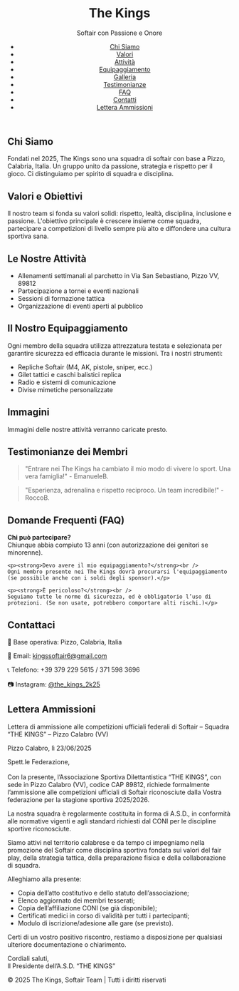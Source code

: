 <!DOCTYPE html>
<html lang="it">
<head>
  <meta charset="UTF-8" />
  <meta name="viewport" content="width=device-width, initial-scale=1.0" />
  <title>The Kings - Softair Team</title>
  <link rel="stylesheet" href="style.css" />
</head>
<body>

  <header>
    <h1>The Kings</h1>
    <p>Softair con Passione e Onore</p>
    <nav>
      <ul>
        <li><a href="#chi-siamo">Chi Siamo</a></li>
        <li><a href="#valori">Valori</a></li>
        <li><a href="#attivita">Attività</a></li>
        <li><a href="#equipaggiamento">Equipaggiamento</a></li>
        <li><a href="#galleria">Galleria</a></li>
        <li><a href="#testimonianze">Testimonianze</a></li>
        <li><a href="#faq">FAQ</a></li>
        <li><a href="#contatti">Contatti</a></li>
        <li><a href="#lettera-ammissioni">Lettera Ammissioni</a></li>
      </ul>
    </nav>
  </header>

  <section id="chi-siamo">
    <h2>Chi Siamo</h2>
    <p>
      Fondati nel 2025, The Kings sono una squadra di softair con base a Pizzo, Calabria, Italia. Un gruppo unito da passione, strategia e rispetto per il gioco. Ci distinguiamo per spirito di squadra e disciplina.
    </p>
  </section>

  <section id="valori">
    <h2>Valori e Obiettivi</h2>
    <p>
      Il nostro team si fonda su valori solidi: rispetto, lealtà, disciplina, inclusione e passione. 
      L'obiettivo principale è crescere insieme come squadra, partecipare a competizioni di livello sempre più alto e diffondere una cultura sportiva sana.
    </p>
  </section>

  <section id="attivita">
    <h2>Le Nostre Attività</h2>
    <ul>
      <li>Allenamenti settimanali al parchetto in Via San Sebastiano, Pizzo VV, 89812</li>
      <li>Partecipazione a tornei e eventi nazionali</li>
      <li>Sessioni di formazione tattica</li>
      <li>Organizzazione di eventi aperti al pubblico</li>
    </ul>
  </section>

  <section id="equipaggiamento">
    <h2>Il Nostro Equipaggiamento</h2>
    <p>
      Ogni membro della squadra utilizza attrezzatura testata e selezionata per garantire sicurezza ed efficacia durante le missioni. Tra i nostri strumenti:
    </p>
    <ul>
      <li>Repliche Softair (M4, AK, pistole, sniper, ecc.)</li>
      <li>Gilet tattici e caschi balistici replica</li>
      <li>Radio e sistemi di comunicazione</li>
      <li>Divise mimetiche personalizzate</li>
    </ul>
  </section>

  <section id="galleria">
    <h2>Immagini</h2>
    <p>Immagini delle nostre attività verranno caricate presto.</p>
  </section>

  <section id="testimonianze">
    <h2>Testimonianze dei Membri</h2>
    <blockquote>
      "Entrare nei The Kings ha cambiato il mio modo di vivere lo sport. Una vera famiglia!" - EmanueleB.
    </blockquote>
    <blockquote>
      "Esperienza, adrenalina e rispetto reciproco. Un team incredibile!" - RoccoB.
    </blockquote>
  </section>

  <section id="faq">
    <h2>Domande Frequenti (FAQ)</h2>
    <p><strong>Chi può partecipare?</strong><br />
    Chiunque abbia compiuto 13 anni (con autorizzazione dei genitori se minorenne).</p>

    <p><strong>Devo avere il mio equipaggiamento?</strong><br />
    Ogni membro presente nei The Kings dovrà procurarsi l'equipaggiamento (se possibile anche con i soldi degli sponsor).</p>

    <p><strong>È pericoloso?</strong><br />
    Seguiamo tutte le norme di sicurezza, ed è obbligatorio l’uso di protezioni. (Se non usate, potrebbero comportare alti rischi.)</p>
  </section>

  <section id="contatti">
    <h2>Contattaci</h2>
    <p>📍 Base operativa: Pizzo, Calabria, Italia</p>
    <p>📧 Email: <a href="mailto:kingssoftair6@gmail.com">kingssoftair6@gmail.com</a></p>
    <p>📞 Telefono: +39 379 229 5615 / 371 598 3696</p>
    <p>📷 Instagram: <a href="#">@the_kings_2k25</a></p>
  </section>

  <section id="lettera-ammissioni">
    <h2>Lettera Ammissioni</h2>
    <p>
      Lettera di ammissione alle competizioni ufficiali federali di Softair – Squadra “THE KINGS” – Pizzo Calabro (VV)
    </p>
    <p>
      Pizzo Calabro, lì 23/06/2025
    </p>
    <p>
      Spett.le Federazione,<br /><br />
      Con la presente, l’Associazione Sportiva Dilettantistica “THE KINGS”, con sede in Pizzo Calabro (VV), codice CAP 89812, richiede formalmente l’ammissione alle competizioni ufficiali di Softair riconosciute dalla Vostra federazione per la stagione sportiva 2025/2026.
    </p>
    <p>
      La nostra squadra è regolarmente costituita in forma di A.S.D., in conformità alle normative vigenti e agli standard richiesti dal CONI per le discipline sportive riconosciute.
    </p>
    <p>
      Siamo attivi nel territorio calabrese e da tempo ci impegniamo nella promozione del Softair come disciplina sportiva fondata sui valori del fair play, della strategia tattica, della preparazione fisica e della collaborazione di squadra.
    </p>
    <p>Alleghiamo alla presente:</p>
    <ul>
      <li>Copia dell’atto costitutivo e dello statuto dell’associazione;</li>
      <li>Elenco aggiornato dei membri tesserati;</li>
      <li>Copia dell’affiliazione CONI (se già disponibile);</li>
      <li>Certificati medici in corso di validità per tutti i partecipanti;</li>
      <li>Modulo di iscrizione/adesione alle gare (se previsto).</li>
    </ul>
    <p>
      Certi di un vostro positivo riscontro, restiamo a disposizione per qualsiasi ulteriore documentazione o chiarimento.
    </p>
    <p> Cordiali saluti, <br /> Il Presidente dell’A.S.D. “THE KINGS” </p>
  </section>

  <footer>
    <p>© 2025 The Kings, Softair Team | Tutti i diritti riservati</p>
  </footer>

</body>
</html>

